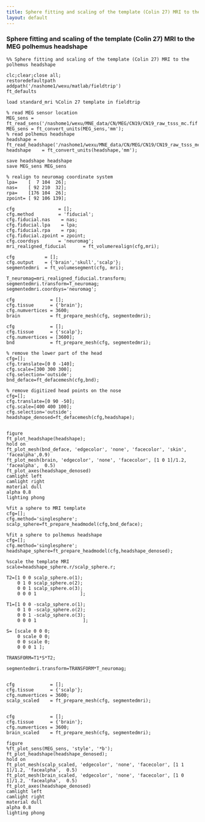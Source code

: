 ```yaml
---
title: Sphere fitting and scaling of the template (Colin 27) MRI to the MEG polhemus headshape
layout: default
---
```


### Sphere fitting and scaling of the template (Colin 27) MRI to the MEG polhemus headshape

	
	
	%% Sphere fitting and scaling of the template (Colin 27) MRI to the polhemus headshape
	
	clc;clear;close all;
	restoredefaultpath
	addpath('/nashome1/wexu/matlab/fieldtrip')
	ft_defaults
	
	load standard_mri %Colin 27 template in fieldtrip
	
	% read MEG sensor location
	MEG_sens = ft_read_sens('/nashome1/wexu/MNE_data/CN/MEG/CN19/CN19_raw_tsss_mc.fif');
	MEG_sens = ft_convert_units(MEG_sens,'mm');
	% read polhemus headshape
	headshape = ft_read_headshape('/nashome1/wexu/MNE_data/CN/MEG/CN19/CN19_raw_tsss_mc.fif');
	headshape    = ft_convert_units(headshape,'mm');
	
	save headshape headshape
	save MEG_sens MEG_sens
	
	% realign to neuromag coordinate system
	lpa=    [  7 104  26]; 
	nas=    [ 92 210  32];
	rpa=    [176 104  26];
	zpoint= [ 92 106 139];
	
	cfg                = [];
	cfg.method         = 'fiducial';
	cfg.fiducial.nas    = nas;
	cfg.fiducial.lpa    = lpa;
	cfg.fiducial.rpa    = rpa;
	cfg.fiducial.zpoint = zpoint;
	cfg.coordsys       = 'neuromag';
	mri_realigned_fiducial      = ft_volumerealign(cfg,mri);
	
	cfg           = [];
	cfg.output    = {'brain','skull','scalp'};
	segmentedmri  = ft_volumesegment(cfg, mri);
	
	T_neuromag=mri_realigned_fiducial.transform;
	segmentedmri.transform=T_neuromag;
	segmentedmri.coordsys='neuromag';
	
	cfg             = [];
	cfg.tissue      = {'brain'};
	cfg.numvertices = 3600;
	brain           = ft_prepare_mesh(cfg, segmentedmri);
	
	cfg             = [];
	cfg.tissue      = {'scalp'};
	cfg.numvertices = [3600];
	bnd             = ft_prepare_mesh(cfg, segmentedmri);
	
	% remove the lower part of the head
	cfg=[];
	cfg.translate=[0 0 -140];
	cfg.scale=[300 300 300];
	cfg.selection='outside';
	bnd_deface=ft_defacemesh(cfg,bnd);
	
	% remove digitized head points on the nose
	cfg=[];
	cfg.translate=[0 90 -50];
	cfg.scale=[400 400 100];
	cfg.selection='outside';
	headshape_denosed=ft_defacemesh(cfg,headshape);
	
	
	figure
	ft_plot_headshape(headshape);
	hold on
	ft_plot_mesh(bnd_deface, 'edgecolor', 'none', 'facecolor', 'skin', 'facealpha',0.9)
	ft_plot_mesh(brain, 'edgecolor', 'none', 'facecolor', [1 0 1]/1.2, 'facealpha',  0.5)
	ft_plot_axes(headshape_denosed)
	camlight left
	camlight right
	material dull
	alpha 0.8
	lighting phong
	
	%fit a sphere to MRI template
	cfg=[];
	cfg.method='singlesphere';
	scalp_sphere=ft_prepare_headmodel(cfg,bnd_deface);
	
	%fit a sphere to polhemus headshape
	cfg=[];
	cfg.method='singlesphere';
	headshape_sphere=ft_prepare_headmodel(cfg,headshape_denosed);
	
	%scale the template MRI
	scale=headshape_sphere.r/scalp_sphere.r;
	
	T2=[1 0 0 scalp_sphere.o(1);
	    0 1 0 scalp_sphere.o(2);
	    0 0 1 scalp_sphere.o(3);
	    0 0 0 1                ];
	
	T1=[1 0 0 -scalp_sphere.o(1);
	    0 1 0 -scalp_sphere.o(2);
	    0 0 1 -scalp_sphere.o(3);
	    0 0 0 1                 ];
	
	S= [scale 0 0 0;
	    0 scale 0 0;
	    0 0 scale 0;
	    0 0 0 1 ];
	
	TRANSFORM=T1*S*T2;
	
	segmentedmri.transform=TRANSFORM*T_neuromag;
	
	
	cfg             = [];
	cfg.tissue      = {'scalp'};
	cfg.numvertices = 3600;
	scalp_scaled    = ft_prepare_mesh(cfg, segmentedmri);
	
	
	cfg             = [];
	cfg.tissue      = {'brain'};
	cfg.numvertices = 3600;
	brain_scaled    = ft_prepare_mesh(cfg, segmentedmri);
	
	figure
	%ft_plot_sens(MEG_sens, 'style', '*b');
	ft_plot_headshape(headshape_denosed);
	hold on
	ft_plot_mesh(scalp_scaled, 'edgecolor', 'none', 'facecolor', [1 1 1]/1.2, 'facealpha',  0.5)
	ft_plot_mesh(brain_scaled, 'edgecolor', 'none', 'facecolor', [1 0 1]/1.2, 'facealpha',  0.5)
	ft_plot_axes(headshape_denosed)
	camlight left
	camlight right
	material dull
	alpha 0.8
	lighting phong
	

